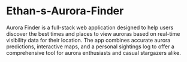 # Ethan-s-Aurora-Finder
Aurora Finder is a full-stack web application designed to help users discover the best times and places to view auroras based on real-time visibility data for their location. The app combines accurate aurora predictions, interactive maps, and a personal sightings log to offer a comprehensive tool for aurora enthusiasts and casual stargazers alike.
